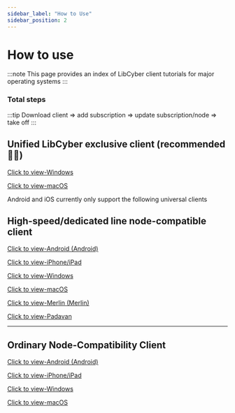 ```yaml
---
sidebar_label: "How to Use"
sidebar_position: 2
---
```


# How to use

:::note
This page provides an index of LibCyber ​​client tutorials for major operating systems
:::

### Total steps
:::tip
Download client => add subscription => update subscription/node => take off
:::

## Unified LibCyber ​​exclusive client (recommended 👍🏻)

[Click to view-Windows](quan-xin-libcyber-ke-hu-duan/windows.md)

[Click to view-macOS](quan-xin-libcyber-ke-hu-duan/macos.md)

Android and iOS currently only support the following universal clients

## High-speed/dedicated line node-compatible client

[Click to view-Android (Android)](quan-ping-tai-shi-yong-jiao-cheng-1/android-an-zhuo.md)

[Click to view-iPhone/iPad](quan-ping-tai-shi-yong-jiao-cheng-1/ios-iphone.md)

[Click to view-Windows](quan-ping-tai-shi-yong-jiao-cheng-1/windows.md)

[Click to view-macOS](quan-ping-tai-shi-yong-jiao-cheng-1/macos.md)

[Click to view-Merlin (Merlin)](quan-ping-tai-shi-yong-jiao-cheng-1/merlin-mei-lin.md)

[Click to view-Padavan](quan-ping-tai-shi-yong-jiao-cheng-1/padavan.md)

---

## Ordinary Node-Compatibility Client

[Click to view-Android (Android)](v2-quan-ping-tai-shi-yong-jiao-cheng/android-an-zhuo.md)

[Click to view-iPhone/iPad](v2-quan-ping-tai-shi-yong-jiao-cheng/ios-iphone.md)

[Click to view-Windows](v2-quan-ping-tai-shi-yong-jiao-cheng/windows.md)

[Click to view-macOS](v2-quan-ping-tai-shi-yong-jiao-cheng/macos.md)